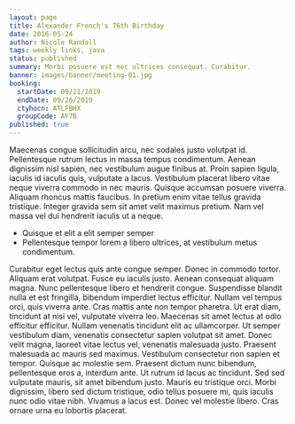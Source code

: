 ```yaml
---
layout: page
title: Alexander French's 76th Birthday
date: 2016-05-24
author: Nicole Randall
tags: weekly links, java
status: published
summary: Morbi posuere est nec ultrices consequat. Curabitur.
banner: images/banner/meeting-01.jpg
booking:
  startDate: 09/21/2019
  endDate: 09/26/2019
  ctyhocn: ATLFBHX
  groupCode: AF7B
published: true
---
```

Maecenas congue sollicitudin arcu, nec sodales justo volutpat id. Pellentesque rutrum lectus in massa tempus condimentum. Aenean dignissim nisl sapien, nec vestibulum augue finibus at. Proin sapien ligula, iaculis id iaculis quis, vulputate a lacus. Vestibulum placerat libero vitae neque viverra commodo in nec mauris. Quisque accumsan posuere viverra. Aliquam rhoncus mattis faucibus. In pretium enim vitae tellus gravida tristique. Integer gravida sem sit amet velit maximus pretium. Nam vel massa vel dui hendrerit iaculis ut a neque.

* Quisque et elit a elit semper semper
* Pellentesque tempor lorem a libero ultrices, at vestibulum metus condimentum.

Curabitur eget lectus quis ante congue semper. Donec in commodo tortor. Aliquam erat volutpat. Fusce eu iaculis justo. Aenean consequat aliquam magna. Nunc pellentesque libero et hendrerit congue. Suspendisse blandit nulla et est fringilla, bibendum imperdiet lectus efficitur. Nullam vel tempus orci, quis viverra ante. Cras mattis ante non tempor pharetra.
Ut erat diam, tincidunt at nisi vel, vulputate viverra leo. Maecenas sit amet lectus at odio efficitur efficitur. Nullam venenatis tincidunt elit ac ullamcorper. Ut semper vestibulum diam, venenatis consectetur sapien volutpat sit amet. Donec velit magna, laoreet vitae lectus vel, venenatis malesuada justo. Praesent malesuada ac mauris sed maximus. Vestibulum consectetur non sapien et tempor. Quisque ac molestie sem. Praesent dictum nunc bibendum, pellentesque eros a, interdum ante. Ut rutrum id lacus ac tincidunt. Sed sed vulputate mauris, sit amet bibendum justo. Mauris eu tristique orci. Morbi dignissim, libero sed dictum tristique, odio tellus posuere mi, quis iaculis nunc odio vitae nibh. Vivamus a lacus est. Donec vel molestie libero. Cras ornare urna eu lobortis placerat.
